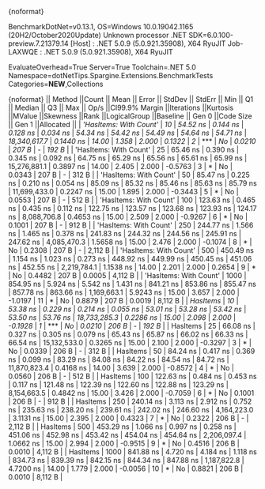 {noformat}

BenchmarkDotNet=v0.13.1, OS=Windows 10.0.19042.1165 (20H2/October2020Update)
Unknown processor
.NET SDK=6.0.100-preview.7.21379.14
  [Host]     : .NET 5.0.9 (5.0.921.35908), X64 RyuJIT
  Job-LAXWQE : .NET 5.0.9 (5.0.921.35908), X64 RyuJIT

EvaluateOverhead=True  Server=True  Toolchain=.NET 5.0  
Namespace=dotNetTips.Spargine.Extensions.BenchmarkTests  Categories=**NEW**,Collections  

{noformat}
||                Method ||Count ||     Mean ||   Error ||  StdDev ||  StdErr ||      Min ||       Q1 ||   Median ||       Q3 ||      Max ||        Op/s ||CI99.9% Margin ||Iterations ||Kurtosis ||MValue ||Skewness ||Rank ||LogicalGroup ||Baseline || Gen 0 ||Code Size || Gen 1 ||Allocated ||
| *'HasItems: With Count'* |    *10* |  *54.52 ns* | *0.144 ns* | *0.128 ns* | *0.034 ns* |  *54.34 ns* |  *54.42 ns* |  *54.49 ns* |  *54.64 ns* |  *54.71 ns* | *18,340,617.7* |      *0.1440 ns* |      *14.00* |    *1.358* |  *2.000* |   *0.1322* |    *2* |            *** |       *No* | *0.0210* |     *207 B* |      *-* |     *192 B* |
| 'HasItems: With Count' |    25 |  65.46 ns | 0.390 ns | 0.345 ns | 0.092 ns |  64.75 ns |  65.29 ns |  65.56 ns |  65.61 ns |  65.99 ns | 15,276,881.1 |      0.3897 ns |      14.00 |    2.405 |  2.000 |  -0.5763 |    3 |            * |       No | 0.0343 |     207 B |      - |     312 B |
| 'HasItems: With Count' |    50 |  85.47 ns | 0.225 ns | 0.210 ns | 0.054 ns |  85.09 ns |  85.32 ns |  85.46 ns |  85.63 ns |  85.79 ns | 11,699,433.0 |      0.2247 ns |      15.00 |    1.895 |  2.000 |  -0.3443 |    5 |            * |       No | 0.0553 |     207 B |      - |     512 B |
| 'HasItems: With Count' |   100 | 123.63 ns | 0.465 ns | 0.435 ns | 0.112 ns | 122.75 ns | 123.57 ns | 123.68 ns | 123.93 ns | 124.17 ns |  8,088,706.8 |      0.4653 ns |      15.00 |    2.509 |  2.000 |  -0.9267 |    6 |            * |       No | 0.1001 |     207 B |      - |     912 B |
| 'HasItems: With Count' |   250 | 244.77 ns | 1.566 ns | 1.465 ns | 0.378 ns | 241.83 ns | 244.32 ns | 244.56 ns | 245.91 ns | 247.62 ns |  4,085,470.3 |      1.5658 ns |      15.00 |    2.476 |  2.000 |  -0.1074 |    8 |            * |       No | 0.2308 |     207 B |      - |   2,112 B |
| 'HasItems: With Count' |   500 | 450.49 ns | 1.154 ns | 1.023 ns | 0.273 ns | 448.92 ns | 449.99 ns | 450.45 ns | 451.06 ns | 452.55 ns |  2,219,784.1 |      1.1538 ns |      14.00 |    2.201 |  2.000 |   0.2654 |    9 |            * |       No | 0.4482 |     207 B | 0.0005 |   4,112 B |
| 'HasItems: With Count' |  1000 | 854.95 ns | 5.924 ns | 5.542 ns | 1.431 ns | 841.21 ns | 853.86 ns | 855.47 ns | 857.78 ns | 863.66 ns |  1,169,663.1 |      5.9243 ns |      15.00 |    3.657 |  2.000 |  -1.0197 |   11 |            * |       No | 0.8879 |     207 B | 0.0019 |   8,112 B |
|               *HasItems* |    *10* |  *53.38 ns* | *0.229 ns* | *0.214 ns* | *0.055 ns* |  *53.01 ns* |  *53.28 ns* |  *53.42 ns* |  *53.50 ns* |  *53.76 ns* | *18,733,285.3* |      *0.2286 ns* |      *15.00* |    *2.098* |  *2.000* |  *-0.1928* |    *1* |            *** |       *No* | *0.0210* |     *206 B* |      *-* |     *192 B* |
|               HasItems |    25 |  66.08 ns | 0.327 ns | 0.305 ns | 0.079 ns |  65.43 ns |  65.87 ns |  66.02 ns |  66.33 ns |  66.54 ns | 15,132,533.0 |      0.3265 ns |      15.00 |    2.100 |  2.000 |  -0.3297 |    3 |            * |       No | 0.0339 |     206 B |      - |     312 B |
|               HasItems |    50 |  84.24 ns | 0.417 ns | 0.369 ns | 0.099 ns |  83.29 ns |  84.08 ns |  84.22 ns |  84.54 ns |  84.72 ns | 11,870,823.4 |      0.4168 ns |      14.00 |    3.639 |  2.000 |  -0.8572 |    4 |            * |       No | 0.0560 |     206 B |      - |     512 B |
|               HasItems |   100 | 122.63 ns | 0.484 ns | 0.453 ns | 0.117 ns | 121.48 ns | 122.39 ns | 122.60 ns | 122.88 ns | 123.29 ns |  8,154,663.5 |      0.4842 ns |      15.00 |    3.426 |  2.000 |  -0.7059 |    6 |            * |       No | 0.1001 |     206 B |      - |     912 B |
|               HasItems |   250 | 240.14 ns | 3.113 ns | 2.912 ns | 0.752 ns | 235.63 ns | 238.20 ns | 239.61 ns | 242.02 ns | 246.60 ns |  4,164,223.0 |      3.1131 ns |      15.00 |    2.395 |  2.000 |   0.4323 |    7 |            * |       No | 0.2322 |     206 B |      - |   2,112 B |
|               HasItems |   500 | 453.29 ns | 1.066 ns | 0.997 ns | 0.258 ns | 451.06 ns | 452.98 ns | 453.42 ns | 454.04 ns | 454.64 ns |  2,206,097.4 |      1.0662 ns |      15.00 |    2.994 |  2.000 |  -0.9515 |    9 |            * |       No | 0.4516 |     206 B | 0.0010 |   4,112 B |
|               HasItems |  1000 | 841.88 ns | 4.720 ns | 4.184 ns | 1.118 ns | 834.73 ns | 839.39 ns | 842.15 ns | 844.34 ns | 847.88 ns |  1,187,822.8 |      4.7200 ns |      14.00 |    1.779 |  2.000 |  -0.0056 |   10 |            * |       No | 0.8821 |     206 B | 0.0010 |   8,112 B |
